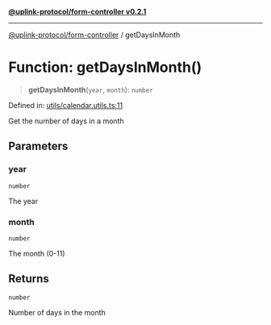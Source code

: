 [**@uplink-protocol/form-controller v0.2.1**](../README.md)

***

[@uplink-protocol/form-controller](../globals.md) / getDaysInMonth

# Function: getDaysInMonth()

> **getDaysInMonth**(`year`, `month`): `number`

Defined in: [utils/calendar.utils.ts:11](https://github.com/jmkcoder/uplink-protocol-calendar/blob/311e0b81efba7399cf1c367c0a2007aa66f3b830/src/utils/calendar.utils.ts#L11)

Get the number of days in a month

## Parameters

### year

`number`

The year

### month

`number`

The month (0-11)

## Returns

`number`

Number of days in the month
